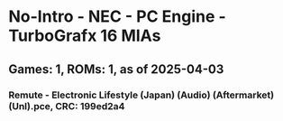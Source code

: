 # No-Intro - NEC - PC Engine - TurboGrafx 16 MIAs
## Games: 1, ROMs: 1, as of 2025-04-03

### Remute - Electronic Lifestyle (Japan) (Audio) (Aftermarket) (Unl).pce, CRC: 199ed2a4
